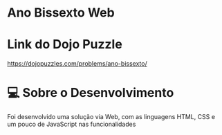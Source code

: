 # Ano Bissexto Web

# Link do Dojo Puzzle
https://dojopuzzles.com/problems/ano-bissexto/

#  :computer: Sobre o Desenvolvimento

  Foi desenvolvido uma solução via Web, com as linguagens HTML, CSS e um pouco de JavaScript nas funcionalidades

